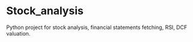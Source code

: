 # Stock_analysis
Python project for stock analysis, financial statements fetching, RSI, DCF valuation.

